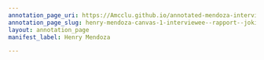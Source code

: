 ```yaml
---
annotation_page_uri: https://Amcclu.github.io/annotated-mendoza-interview/annotations/henry-mendoza-canvas-1-interviewee--rapport--joking---consideration.json
annotation_page_slug: henry-mendoza-canvas-1-interviewee--rapport--joking---consideration
layout: annotation_page
manifest_label: Henry Mendoza

---
```

